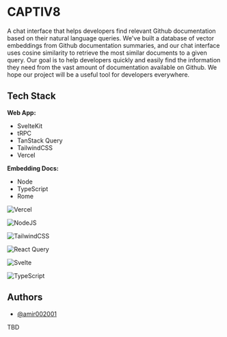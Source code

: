 
# CAPTIV8
A chat interface that helps developers find relevant Github documentation based on their natural language queries. We've built a database of vector embeddings from Github documentation summaries, and our chat interface uses cosine similarity to retrieve the most similar documents to a given query. Our goal is to help developers quickly and easily find the information they need from the vast amount of documentation available on Github. We hope our project will be a useful tool for developers everywhere.

## Tech Stack

**Web App:**
* SvelteKit 
* tRPC
* TanStack Query 
* TailwindCSS 
* Vercel


**Embedding Docs:** 
* Node 
* TypeScript
* Rome

![Vercel](https://img.shields.io/badge/vercel-%23000000.svg?style=for-the-badge&logo=vercel&logoColor=white)

![NodeJS](https://img.shields.io/badge/node.js-6DA55F?style=for-the-badge&logo=node.js&logoColor=white)

![TailwindCSS](https://img.shields.io/badge/tailwindcss-%2338B2AC.svg?style=for-the-badge&logo=tailwind-css&logoColor=white)

![React Query](https://img.shields.io/badge/-React%20Query-FF4154?style=for-the-badge&logo=react%20query&logoColor=white)

![Svelte](https://img.shields.io/badge/svelte-%23f1413d.svg?style=for-the-badge&logo=svelte&logoColor=white)

![TypeScript](https://img.shields.io/badge/typescript-%23007ACC.svg?style=for-the-badge&logo=typescript&logoColor=white)

## Authors

- [@amir002001](https://www.github.com/amir002001)

TBD
